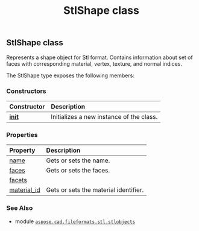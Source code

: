 ﻿---
title: StlShape class
second_title: Aspose.CAD for Python via .NET API References
description: 
type: docs
weight: 50
url: /python-net/aspose.cad.fileformats.stl.stlobjects/stlshape/
is_root: false
---

## StlShape class

Represents a shape object for Stl format. 
Contains information about set of faces with corresponding material, vertex, texture, and normal indices.



The StlShape type exposes the following members:

### Constructors
| Constructor | Description |
| :- | :- |
| [__init__](/cad/python-net/aspose.cad.fileformats.stl.stlobjects/stlshape/__init__/#) | Initializes a new instance of the  class. |


### Properties
| Property | Description |
| :- | :- |
| [name](/cad/python-net/aspose.cad.fileformats.stl.stlobjects/stlshape/name) | Gets or sets the name. |
| [faces](/cad/python-net/aspose.cad.fileformats.stl.stlobjects/stlshape/faces) | Gets or sets the faces. |
| [facets](/cad/python-net/aspose.cad.fileformats.stl.stlobjects/stlshape/facets) |  |
| [material_id](/cad/python-net/aspose.cad.fileformats.stl.stlobjects/stlshape/material_id) | Gets or sets the material identifier. |



### See Also
* module [`aspose.cad.fileformats.stl.stlobjects`](..)
